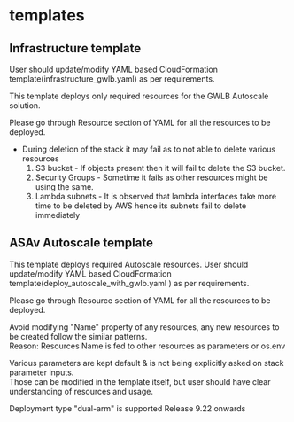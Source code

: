 #  templates

## Infrastructure template 

User should update/modify YAML based CloudFormation template(infrastructure_gwlb.yaml) as per requirements. <br />

This template deploys only required resources for the GWLB Autoscale solution. <br>

Please go through Resource section of YAML for all the resources to be deployed. <br/>

* During deletion of the stack it may fail as to not able to delete various resources <br/>
    1. S3 bucket - If objects present then it will fail to delete the S3 bucket.
    1. Security Groups - Sometime it fails as other resources might be using the same.
    1. Lambda subnets - It is observed that lambda interfaces take more time to be deleted by AWS 
       hence its subnets fail to delete immediately
 
 ## ASAv Autoscale template
 
This template deploys required Autoscale resources. User should update/modify YAML based CloudFormation template(deploy_autoscale_with_gwlb.yaml ) as per requirements. <br />

Please go through Resource section of YAML for all the resources to be deployed. <br/>

Avoid modifying "Name" property of any resources, any new resources to be created follow the similar patterns. <br>
Reason: Resources Name is fed to other resources as parameters or os.env  <br>

Various parameters are kept default & is not being explicitly asked on stack parameter inputs.<br>
Those can be modified in the template itself, but user should have clear understanding of resources and usage. <br>

Deployment type "dual-arm" is supported Release 9.22 onwards



